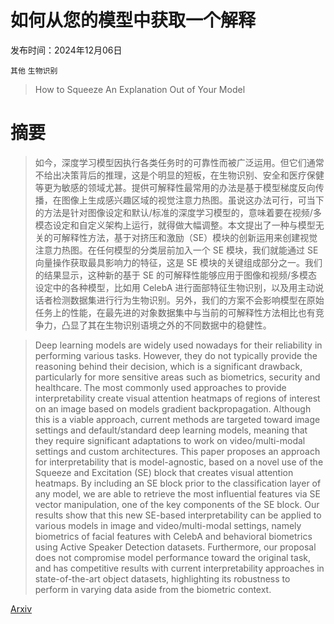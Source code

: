 # 如何从您的模型中获取一个解释

发布时间：2024年12月06日

`其他` `生物识别`

> How to Squeeze An Explanation Out of Your Model

# 摘要

> 如今，深度学习模型因执行各类任务时的可靠性而被广泛运用。但它们通常不给出决策背后的推理，这是个明显的短板，在生物识别、安全和医疗保健等更为敏感的领域尤甚。提供可解释性最常用的办法是基于模型梯度反向传播，在图像上生成感兴趣区域的视觉注意力热图。虽说这办法可行，可当下的方法是针对图像设定和默认/标准的深度学习模型的，意味着要在视频/多模态设定和自定义架构上运行，就得做大幅调整。本文提出了一种与模型无关的可解释性方法，基于对挤压和激励（SE）模块的创新运用来创建视觉注意力热图。在任何模型的分类层前加入一个 SE 模块，我们就能通过 SE 向量操作获取最具影响力的特征，这是 SE 模块的关键组成部分之一。我们的结果显示，这种新的基于 SE 的可解释性能够应用于图像和视频/多模态设定中的各种模型，比如用 CelebA 进行面部特征生物识别，以及用主动说话者检测数据集进行行为生物识别。另外，我们的方案不会影响模型在原始任务上的性能，在最先进的对象数据集中与当前的可解释性方法相比也有竞争力，凸显了其在生物识别语境之外的不同数据中的稳健性。

> Deep learning models are widely used nowadays for their reliability in performing various tasks. However, they do not typically provide the reasoning behind their decision, which is a significant drawback, particularly for more sensitive areas such as biometrics, security and healthcare. The most commonly used approaches to provide interpretability create visual attention heatmaps of regions of interest on an image based on models gradient backpropagation. Although this is a viable approach, current methods are targeted toward image settings and default/standard deep learning models, meaning that they require significant adaptations to work on video/multi-modal settings and custom architectures. This paper proposes an approach for interpretability that is model-agnostic, based on a novel use of the Squeeze and Excitation (SE) block that creates visual attention heatmaps. By including an SE block prior to the classification layer of any model, we are able to retrieve the most influential features via SE vector manipulation, one of the key components of the SE block. Our results show that this new SE-based interpretability can be applied to various models in image and video/multi-modal settings, namely biometrics of facial features with CelebA and behavioral biometrics using Active Speaker Detection datasets. Furthermore, our proposal does not compromise model performance toward the original task, and has competitive results with current interpretability approaches in state-of-the-art object datasets, highlighting its robustness to perform in varying data aside from the biometric context.

[Arxiv](https://arxiv.org/abs/2412.05134)